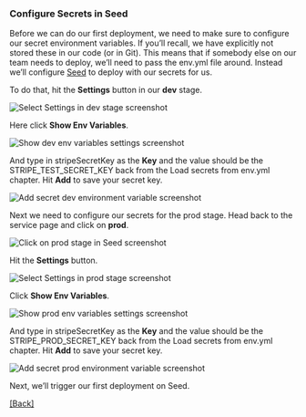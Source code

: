 ### **Configure Secrets in Seed**
Before we can do our first deployment, we need to make sure to configure our secret environment variables. If you’ll recall, we have explicitly not stored these in our code (or in Git). This means that if somebody else on our team needs to deploy, we’ll need to pass the env.yml file around. Instead we’ll configure [Seed](https://seed.run/) to deploy with our secrets for us.

To do that, hit the **Settings** button in our **dev** stage.

![Select Settings in dev stage screenshot](https://d33wubrfki0l68.cloudfront.net/fd8419729c2f64135891db1ddeb3a5a4d23b33ca/f8188/assets/part2/select-settings-in-dev-stage.png)

Here click **Show Env Variables**.

![Show dev env variables settings screenshot](https://d33wubrfki0l68.cloudfront.net/bed10c42dcc5bfa9c78544c79f282b971824b46e/ef9fd/assets/part2/show-dev-env-variables-settings.png)

And type in stripeSecretKey as the **Key** and the value should be the STRIPE_TEST_SECRET_KEY back from the Load secrets from env.yml chapter. Hit **Add** to save your secret key.

![Add secret dev environment variable screenshot](https://d33wubrfki0l68.cloudfront.net/b92d328ebdb7e23c7d777fa1a2acd812d3aa55f2/d7fd1/assets/part2/add-secret-dev-environment-variable.png)

Next we need to configure our secrets for the prod stage. Head back to the service page and click on **prod**.

![Click on prod stage in Seed screenshot](https://d33wubrfki0l68.cloudfront.net/1e07297226fa65eb162a1069a0d059a745e8096a/eeeaf/assets/part2/click-on-prod-stage-in-seed.png)

Hit the **Settings** button.

![Select Settings in prod stage screenshot](https://d33wubrfki0l68.cloudfront.net/ed966a351b4d66bc126b836898a767939f68e0f7/39dc2/assets/part2/select-settings-in-prod-stage.png)

Click **Show Env Variables**.

![Show prod env variables settings screenshot](https://d33wubrfki0l68.cloudfront.net/c66db9d7c01a57183bed4a7882b8b810810b8e43/d0bbc/assets/part2/show-prod-env-variables-settings.png)

And type in stripeSecretKey as the **Key** and the value should be the STRIPE_PROD_SECRET_KEY back from the Load secrets from env.yml chapter. Hit **Add** to save your secret key.

![Add secret prod environment variable screenshot](https://d33wubrfki0l68.cloudfront.net/b1d6972fcb92e9a157ea2c3c1ffc6289ab6a41fa/d1ce9/assets/part2/add-secret-prod-environment-variable.png)

Next, we’ll trigger our first deployment on Seed.


[[Back]](https://github.com/jspHansen/serverless-react-aws)
